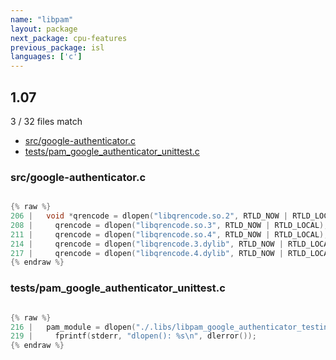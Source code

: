 ```yaml
---
name: "libpam"
layout: package
next_package: cpu-features
previous_package: isl
languages: ['c']
---
```

## 1.07
3 / 32 files match

 - [src/google-authenticator.c](#srcgoogle-authenticatorc)
 - [tests/pam_google_authenticator_unittest.c](#testspam_google_authenticator_unittestc)

### src/google-authenticator.c

```c

{% raw %}
206 |   void *qrencode = dlopen("libqrencode.so.2", RTLD_NOW | RTLD_LOCAL);
208 |     qrencode = dlopen("libqrencode.so.3", RTLD_NOW | RTLD_LOCAL);
211 |     qrencode = dlopen("libqrencode.so.4", RTLD_NOW | RTLD_LOCAL);
214 |     qrencode = dlopen("libqrencode.3.dylib", RTLD_NOW | RTLD_LOCAL);
217 |     qrencode = dlopen("libqrencode.4.dylib", RTLD_NOW | RTLD_LOCAL);
{% endraw %}

```
### tests/pam_google_authenticator_unittest.c

```c

{% raw %}
216 |   pam_module = dlopen("./.libs/libpam_google_authenticator_testing.so",
219 |     fprintf(stderr, "dlopen(): %s\n", dlerror());
{% endraw %}

```